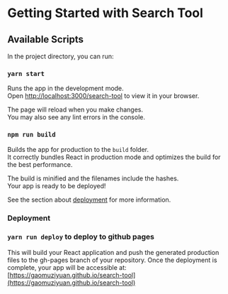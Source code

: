 # Getting Started with Search Tool

## Available Scripts

In the project directory, you can run:

### `yarn start`

Runs the app in the development mode.\
Open [http://localhost:3000/search-tool](http://localhost:3000/search-tool) to view it in your browser.

The page will reload when you make changes.\
You may also see any lint errors in the console.

### `npm run build`

Builds the app for production to the `build` folder.\
It correctly bundles React in production mode and optimizes the build for the best performance.

The build is minified and the filenames include the hashes.\
Your app is ready to be deployed!

See the section about [deployment](https://facebook.github.io/create-react-app/docs/deployment) for more information.

### Deployment

### `yarn run deploy` to deploy to github pages

This will build your React application and push the generated production files to the gh-pages branch of your repository. Once the deployment is complete, your app will be accessible at: [https://gaomuziyuan.github.io/search-tool](https://gaomuziyuan.github.io/search-tool)
